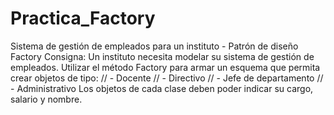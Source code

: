 # Practica_Factory
Sistema de gestión de empleados para un instituto - Patrón de diseño Factory
Consigna:
Un instituto necesita modelar su sistema de gestión de empleados.
Utilizar el método Factory para armar un esquema que permita crear objetos de tipo:
        //            - Docente
        //            - Directivo
        //            - Jefe de departamento
        //            - Administrativo
    Los objetos de cada clase deben poder indicar su cargo, salario y nombre.
